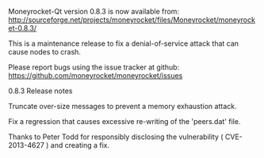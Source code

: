 Moneyrocket-Qt version 0.8.3 is now available from:
  http://sourceforge.net/projects/moneyrocket/files/Moneyrocket/moneyrocket-0.8.3/

This is a maintenance release to fix a denial-of-service attack that
can cause nodes to crash.

Please report bugs using the issue tracker at github:
  https://github.com/moneyrocket/moneyrocket/issues

0.8.3 Release notes

Truncate over-size messages to prevent a memory exhaustion attack.

Fix a regression that causes excessive re-writing of the 'peers.dat' file.


Thanks to Peter Todd for responsibly disclosing the vulnerability
( CVE-2013-4627 ) and creating a fix.
